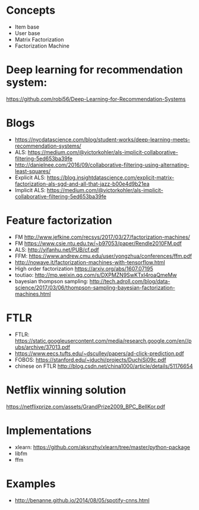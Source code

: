 # Concepts
* Item base
* User base
* Matrix Factorization
* Factorization Machine

# Deep learning for recommendation system: 
https://github.com/robi56/Deep-Learning-for-Recommendation-Systems
# Blogs
* https://nycdatascience.com/blog/student-works/deep-learning-meets-recommendation-systems/
* ALS: https://medium.com/@victorkohler/als-implicit-collaborative-filtering-5ed653ba39fe
* http://danielnee.com/2016/09/collaborative-filtering-using-alternating-least-squares/
* Explicit ALS: https://blog.insightdatascience.com/explicit-matrix-factorization-als-sgd-and-all-that-jazz-b00e4d9b21ea
* Implicit ALS: https://medium.com/@victorkohler/als-implicit-collaborative-filtering-5ed653ba39fe

# Feature factorization 
* FM http://www.jefkine.com/recsys/2017/03/27/factorization-machines/
* FM https://www.csie.ntu.edu.tw/~b97053/paper/Rendle2010FM.pdf
* ALS: http://yifanhu.net/PUB/cf.pdf
* FFM: https://www.andrew.cmu.edu/user/yongzhua/conferences/ffm.pdf
* http://nowave.it/factorization-machines-with-tensorflow.html
* High order factorization https://arxiv.org/abs/1607.07195
* toutiao: http://mp.weixin.qq.com/s/DXPMZN9SwKTxI4roaQmeMw
* bayesian thompson sampling: http://tech.adroll.com/blog/data-science/2017/03/06/thompson-sampling-bayesian-factorization-machines.html

# FTLR 
* FTLR: https://static.googleusercontent.com/media/research.google.com/en//pubs/archive/37013.pdf
* https://www.eecs.tufts.edu/~dsculley/papers/ad-click-prediction.pdf
* FOBOS: https://stanford.edu/~jduchi/projects/DuchiSi09c.pdf
* chinese on FTLR http://blog.csdn.net/china1000/article/details/51176654

# Netflix winning solution
https://netflixprize.com/assets/GrandPrize2009_BPC_BellKor.pdf

# Implementations
* xlearn: https://github.com/aksnzhy/xlearn/tree/master/python-package
* libfm
* ffm


# Examples
* http://benanne.github.io/2014/08/05/spotify-cnns.html
